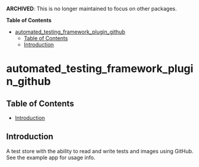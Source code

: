 **ARCHIVED**: This is no longer maintained to focus on other packages.

<!-- START doctoc generated TOC please keep comment here to allow auto update -->
<!-- DON'T EDIT THIS SECTION, INSTEAD RE-RUN doctoc TO UPDATE -->
**Table of Contents**

- [automated_testing_framework_plugin_github](#automated_testing_framework_plugin_github)
  - [Table of Contents](#table-of-contents)
  - [Introduction](#introduction)

<!-- END doctoc generated TOC please keep comment here to allow auto update -->

# automated_testing_framework_plugin_github

## Table of Contents

* [Introduction](#introduction)


## Introduction

A test store with the ability to read and write tests and images using GitHub.  See the example app for usage info.

